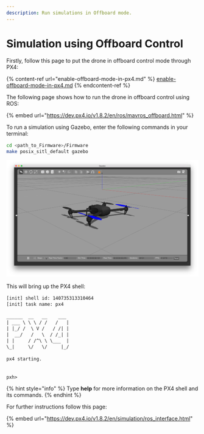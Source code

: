 ```yaml
---
description: Run simulations in Offboard mode.
---
```


# Simulation using Offboard Control

Firstly, follow this page to put the drone in offboard control mode through PX4:

{% content-ref url="enable-offboard-mode-in-px4.md" %}
[enable-offboard-mode-in-px4.md](enable-offboard-mode-in-px4.md)
{% endcontent-ref %}

The following page shows how to run the drone in offboard control using ROS:

{% embed url="https://dev.px4.io/v1.8.2/en/ros/mavros_offboard.html" %}

To run a simulation using Gazebo, enter the following commands in your terminal:

```bash
cd <path_to_Firmware>/Firmware
make posix_sitl_default gazebo    
```

![](../../../.gitbook/assets/gazebo.png)

This will bring up the PX4 shell:

```
[init] shell id: 140735313310464
[init] task name: px4

______  __   __    ___
| ___ \ \ \ / /   /   |
| |_/ /  \ V /   / /| |
|  __/   /   \  / /_| |
| |     / /^\ \ \___  |
\_|     \/   \/     |_/

px4 starting.


pxh> 
```

{% hint style="info" %}
Type **help** for more information on the PX4 shell and its commands.
{% endhint %}

For further instructions follow this page:

{% embed url="https://dev.px4.io/v1.8.2/en/simulation/ros_interface.html" %}
